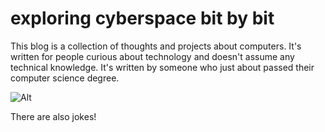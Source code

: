 # exploring cyberspace bit by bit

This blog is a collection of thoughts and projects about computers. It's written for people curious about technology and doesn't assume any technical knowledge. It's written by someone who just about passed their computer science degree.

![Alt](/pictures/hello_world.png#centre)

There are also jokes!


